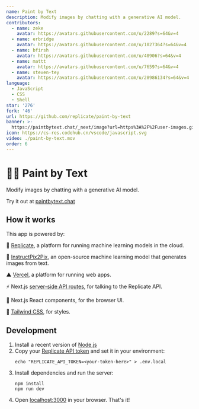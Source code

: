 ```yaml
---
name: Paint by Text
description: Modify images by chatting with a generative AI model.
contributors:
  - name: zeke
    avatar: https://avatars.githubusercontent.com/u/2289?s=64&v=4
  - name: erbridge
    avatar: https://avatars.githubusercontent.com/u/1027364?s=64&v=4
  - name: bfirsh
    avatar: https://avatars.githubusercontent.com/u/40906?s=64&v=4
  - name: mattt
    avatar: https://avatars.githubusercontent.com/u/7659?s=64&v=4
  - name: steven-tey
    avatar: https://avatars.githubusercontent.com/u/28986134?s=64&v=4
language:
  - JavaScript
  - CSS
  - Shell
star: '276'
fork: '46'
url: https://github.com/replicate/paint-by-text
banner: >-
  https://paintbytext.chat/_next/image?url=https%3A%2F%2Fuser-images.githubusercontent.com%2F2289%2F215248708-80787623-fff4-4b22-a548-e5c46b055244.png&w=640&q=75
icon: https://cs-res.codehub.cn/vscode/javascript.svg
video: ./paint-by-text.mov
order: 6
---
```


# 👩‍🎨 Paint by Text

Modify images by chatting with a generative AI model.

Try it out at [paintbytext.chat](http://paintbytext.chat)

## How it works

This app is powered by:

🚀 [Replicate](https://replicate.com/?utm_source=project&utm_campaign=paintbytext), a platform for running machine learning models in the cloud.

🎨 [InstructPix2Pix](https://replicate.com/timothybrooks/instruct-pix2pix?utm_source=project&utm_campaign=paintbytext), an open-source machine learning model that generates images from text.

▲ [Vercel](https://vercel.com/), a platform for running web apps.

⚡️ Next.js [server-side API routes](pages/api), for talking to the Replicate API.

👀 Next.js React components, for the browser UI.

🍃 [Tailwind CSS](https://tailwindcss.com/), for styles.


## Development

1. Install a recent version of [Node.js](https://nodejs.org/)
1. Copy your [Replicate API token](https://replicate.com/account?utm_source=project&utm_campaign=paintbytext) and set it in your environment:
    ```
    echo "REPLICATE_API_TOKEN=<your-token-here>" > .env.local
    ````
1. Install dependencies and run the server:
    ```
    npm install
    npm run dev
    ```
1. Open [localhost:3000](http://localhost:3000) in your browser. That's it!
